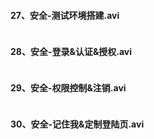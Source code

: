 #### 27、安全-测试环境搭建.avi
```java

```
#### 28、安全-登录&认证&授权.avi
```java

```
#### 29、安全-权限控制&注销.avi
```java

```
#### 30、安全-记住我&定制登陆页.avi
```java

```